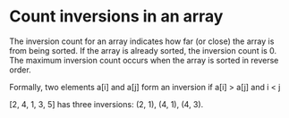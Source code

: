 # Count inversions in an array

The inversion count for an array indicates how far (or close) the array is from being sorted. If the array is already sorted, the inversion count is 0. The maximum inversion count occurs when the array is sorted in reverse order.

Formally, two elements a[i] and a[j] form an inversion if a[i] > a[j] and i < j

[2, 4, 1, 3, 5] has three inversions: (2, 1), (4, 1), (4, 3).
